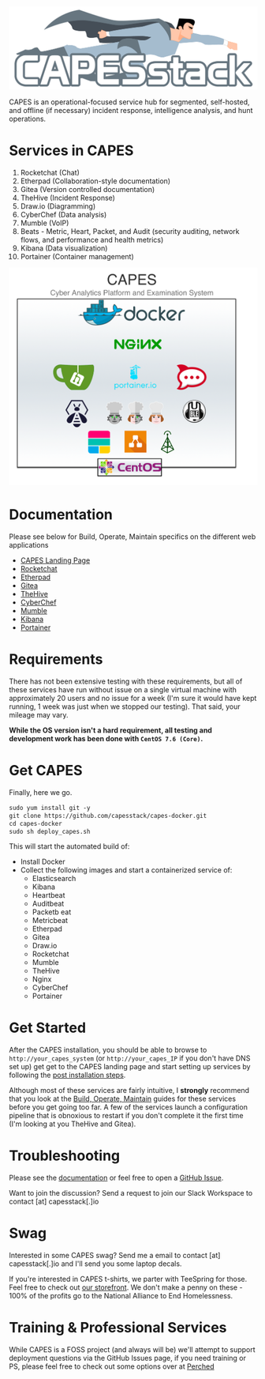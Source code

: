 ![capes logo](/capes_logo.png)

CAPES is an operational-focused service hub for segmented, self-hosted, and offline (if necessary) incident response, intelligence analysis, and hunt operations.

# Services in CAPES
1. Rocketchat (Chat)
1. Etherpad (Collaboration-style documentation)
1. Gitea (Version controlled documentation)
1. TheHive (Incident Response)
1. Draw.io (Diagramming)
1. CyberChef (Data analysis)
1. Mumble (VoIP)
1. Beats - Metric, Heart, Packet, and Audit (security auditing, network flows, and performance and health metrics)
1. Kibana (Data visualization)
1. Portainer (Container management)

![capes logo](/capes_arch.png)

# Documentation
Please see below for Build, Operate, Maintain specifics on the different web applications
* [CAPES Landing Page](https://github.com/capesstack/capes-docs/tree/master/landing_page)  
* [Rocketchat](https://github.com/capesstack/capes-docs/tree/master/rocketchat)  
* [Etherpad](https://github.com/capesstack/capes-docs/tree/master/etherpad)  
* [Gitea](https://github.com/capesstack/capes-docs/tree/master/gitea)  
* [TheHive](https://github.com/capesstack/capes-docs/tree/master/thehive)  
* [CyberChef](https://github.com/capesstack/capes-docs/tree/master/cyberchef)  
* [Mumble](https://github.com/capesstack/capes-docs/tree/master/mumble)    
* [Kibana](https://github.com/capesstack/capes-docs/tree/master/kibana)    
* [Portainer](https://github.com/capesstack/capes-docs/tree/master/portainer)  

# Requirements
There has not been extensive testing with these requirements, but all of these services have run without issue on a single virtual machine with approximately 20 users and no issue for a week (I'm sure it would have kept running, 1 week was just when we stopped our testing). That said, your mileage may vary.

**While the OS version isn't a hard requirement, all testing and development work has been done with `CentOS 7.6 (Core)`.**

# Get CAPES
Finally, here we go.
```
sudo yum install git -y
git clone https://github.com/capesstack/capes-docker.git
cd capes-docker
sudo sh deploy_capes.sh
```
This will start the automated build of:
* Install Docker
* Collect the following images and start a containerized service of:
  * Elasticsearch
  * Kibana
  * Heartbeat
  * Auditbeat
  * Packetb eat
  * Metricbeat
  * Etherpad
  * Gitea  
  * Draw.io
  * Rocketchat
  * Mumble  
  * TheHive  
  * Nginx  
  * CyberChef    
  * Portainer  

# Get Started
After the CAPES installation, you should be able to browse to `http://your_capes_system` (or `http://your_capes_IP` if you don't have DNS set up) get get to the CAPES landing page and start setting up services by following the [post installation steps](https://github.com/capesstack/capes-docs#post-installation).

Although most of these services are fairly intuitive, I **strongly** recommend that you look at the [Build, Operate, Maintain](https://github.com/capesstack/capes-docs/blob/master/README.md) guides for these services before you get going too far. A few of the services launch a configuration pipeline that is obnoxious to restart if you don't complete it the first time (I'm looking at you TheHive and Gitea).

# Troubleshooting
Please see the [documentation](https://github.com/capesstack/capes/tree/master/docs#documentation) or feel free to open a [GitHub Issue](https://github.com/capesstack/capes/issues).

Want to join the discussion? Send a request to join our Slack Workspace to contact [at] capesstack[.]io

# Swag
Interested in some CAPES swag? Send me a email to contact [at] capesstack[.]io and I'll send you some laptop decals.

If you're interested in CAPES t-shirts, we parter with TeeSpring for those. Feel free to check out [our storefront](https://teespring.com/stores/capesstack). We don't make a penny on these - 100% of the profits go to the National Alliance to End Homelessness.

# Training & Professional Services
While CAPES is a FOSS project (and always will be) we'll attempt to support deployment questions via the GitHub Issues page, if you need training or PS, please feel free to check out some options over at [Perched](http://perched.io)
